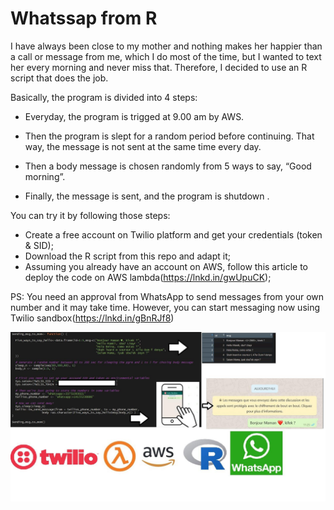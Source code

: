 # Whatssap from R

I have always been close to my mother and nothing makes her happier than a call or message from me, which I do most of the time, but I wanted to text her every morning and never miss that.
Therefore, I decided to use an R script that does the job.

Basically, the program is divided into 4 steps:

* Everyday, the program is trigged at 9.00 am by AWS.

* Then the program is slept for a random period before continuing. That way, the message is not sent at the same time every day.

* Then a body message is chosen randomly from 5 ways to say, “Good morning”.

* Finally, the message is sent, and the program is shutdown .

You can try it by following those steps:
* Create a free account on Twilio platform and get your credentials (token & SID);
* Download the R script from this repo and adapt it;
* Assuming you already have an account on AWS, follow this article to deploy the code on AWS lambda(https://lnkd.in/gwUpuCK);

PS: You need an approval from WhatsApp to send messages from your own number and it may take time. However, you can start messaging now using Twilio sandbox(https://lnkd.in/gBnRJf8)


![Alt text](screensht.png?raw=true "Title")

